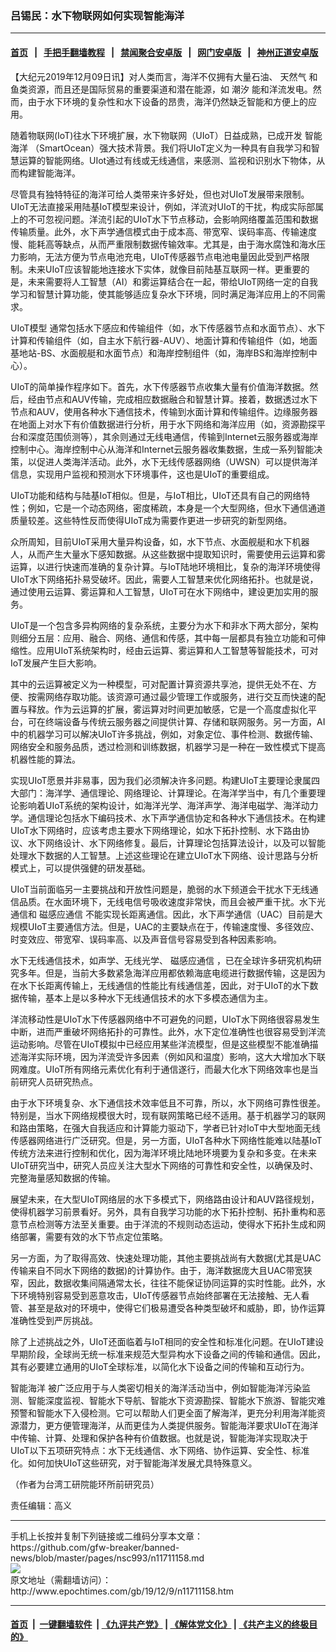 ### 吕锡民：水下物联网如何实现智能海洋
------------------------

#### [首页](https://github.com/gfw-breaker/banned-news/blob/master/README.md) &nbsp;&nbsp;|&nbsp;&nbsp; [手把手翻墙教程](https://github.com/gfw-breaker/guides/wiki) &nbsp;&nbsp;|&nbsp;&nbsp; [禁闻聚合安卓版](https://github.com/gfw-breaker/bn-android) &nbsp;&nbsp;|&nbsp;&nbsp; [网门安卓版](https://github.com/oGate2/oGate) &nbsp;&nbsp;|&nbsp;&nbsp; [神州正道安卓版](https://github.com/SzzdOgate/update) 



<div><p>
 【大纪元2019年12月09日讯】对人类而言，海洋不仅拥有大量石油、
 <ok href="http://www.epochtimes.com/gb/tag/%E5%A4%A9%E7%84%B6%E6%B0%94.html">
  天然气
 </ok>
 和鱼类资源，而且还是国际贸易的重要渠道和潜在能源，如
 <ok href="http://www.epochtimes.com/gb/tag/%E6%BD%AE%E6%B1%90.html">
  潮汐
 </ok>
 能和洋流发电。然而，由于水下环境的复杂性和水下设备的昂贵，海洋仍然缺乏智能和方便上的应用。
</p>
<p>
 随着物联网(IoT)往水下环境扩展，水下物联网（UIoT）日益成熟，已成开发
 <ok href="http://www.epochtimes.com/gb/tag/%E6%99%BA%E8%83%BD%E6%B5%B7%E6%B4%8B.html">
  智能海洋
 </ok>
 （SmartOcean）强大技术背景。我们将UIoT定义为一种具有自我学习和智慧运算的智能网络。UIot通过有线或无线通信，来感测、监视和识别水下物体，从而构建智能海洋。
</p>
<p>
 尽管具有独特特征的海洋可给人类带来许多好处，但也对UIoT发展带来限制。UIoT无法直接采用陆基IoT模型来设计，例如，洋流对UIoT的干扰，构成实际部属上的不可忽视问题。洋流引起的UIoT水下节点移动，会影响网络覆盖范围和数据传输质量。此外，水下声学通信模式由于成本高、带宽窄、误码率高、传输速度慢、能耗高等缺点，从而严重限制数据传输效率。尤其是，由于海水腐蚀和海水压力影响，无法方便为节点电池充电，UIoT传感器节点电池电量因此受到严格限制。未来UIoT应该智能地连接水下实体，就像目前陆基互联网一样。更重要的是，未来需要将人工智慧（AI）和雾运算结合在一起，带给UIoT网络一定的自我学习和智慧计算功能，使其能够适应复杂水下环境，同时满足海洋应用上的不同需求。
</p>
<p>
 <ok href="http://www.epochtimes.com/gb/tag/uiot%E6%A8%A1%E5%9E%8B.html">
  UIoT模型
 </ok>
 通常包括水下感应和传输组件（如，水下传感器节点和水面节点）、水下计算和传输组件（如，自主水下航行器-AUV）、地面计算和传输组件（如，地面基地站-BS、水面舰艇和水面节点）和海岸控制组件（如，海岸BS和海岸控制中心）。
</p>
<p>
 UIoT的简单操作程序如下。首先，水下传感器节点收集大量有价值海洋数据。然后，经由节点和AUV传输，完成相应数据融合和智慧计算。接着，数据透过水下节点和AUV，使用各种水下通信技术，传输到水面计算和传输组件。边缘服务器在地面上对水下有价值数据进行分析，用于水下网络和海洋应用（如，资源勘探平台和深度范围侦测等），其余则通过无线电通信，传输到Internet云服务器或海岸控制中心。海岸控制中心从海洋和Internet云服务器收集数据，生成一系列智能决策，以促进人类海洋活动。此外，水下无线传感器网络（UWSN）可以提供海洋信息，实现用户监视和预测水下环境事件，这也是UIoT的重要组成。
</p>
<p>
 UIoT功能和结构与陆基IoT相似。但是，与IoT相比，UIoT还具有自己的网络特性；例如，它是一个动态网络，密度稀疏，本身是一个大型网络，但水下通信通道质量较差。这些特性反而使得UIoT成为需要作更进一步研究的新型网络。
</p>
<p>
 众所周知，目前UIoT采用大量异构设备，如，水下节点、水面舰艇和水下机器人，从而产生大量水下感知数据。从这些数据中提取知识时，需要使用云运算和雾运算，以进行快速而准确的复杂计算。与IoT陆地环境相比，复杂的海洋环境使得UIoT水下网络拓扑易受破坏。因此，需要人工智慧来优化网络拓扑。也就是说，通过使用云运算、雾运算和人工智慧，UIoT可在水下网络中，建设更加实用的服务。
</p>
<p>
 UIoT是一个包含多异构网络的复杂系统，主要分为水下和非水下两大部分，架构则细分五层：应用、融合、网络、通信和传感，其中每一层都具有独立功能和可伸缩性。应用UIoT系统架构时，经由云运算、雾运算和人工智慧等智能技术，可对IoT发展产生巨大影响。
</p>
<p>
 其中的云运算被定义为一种模型，可对配置计算资源共享池，提供无处不在、方便、按需网络存取功能。该资源可通过最少管理工作或服务，进行交互而快速的配置与释放。作为云运算的扩展，雾运算对时间更加敏感，它是一个高度虚拟化平台，可在终端设备与传统云服务器之间提供计算、存储和联网服务。另一方面，AI中的机器学习可以解决UIoT许多挑战，例如，对象定位、事件检测、数据传输、网络安全和服务品质，透过检测和训练数据，机器学习是一种在一致性模式下提高机器性能的算法。
</p>
<p>
 实现UIoT愿景并非易事，因为我们必须解决许多问题。构建UIoT主要理论隶属四大部门：海洋学、通信理论、网络理论、计算理论。在海洋学当中，有几个重要理论影响着UIoT系统的架构设计，如海洋光学、海洋声学、海洋电磁学、海洋动力学。通信理论包括水下编码技术、水下声学通信协定和各种水下通信技术。在构建UIoT水下网络时，应该考虑主要水下网络理论，如水下拓扑控制、水下路由协议、水下网络设计、水下网络修复。最后，计算理论包括算法设计，以及可以智能处理水下数据的人工智慧。上述这些理论在建立UIoT水下网络、设计思路与分析模式上，可以提供强健的研发基础。
</p>
<p>
 UIoT当前面临另一主要挑战和开放性问题是，脆弱的水下频道会干扰水下无线通信品质。在水面环境下，无线电信号吸收速度非常快，而且会被严重干扰。水下光通信和
 <ok href="http://www.epochtimes.com/gb/tag/%E7%A3%81%E6%84%9F%E5%BA%94%E9%80%9A%E4%BF%A1.html">
  磁感应通信
 </ok>
 不能实现长距离通信。因此，水下声学通信（UAC）目前是大规模UIoT主要通信方法。但是，UAC的主要缺点在于，传输速度慢、多径效应、时变效应、带宽窄、误码率高、以及声音信号容易受到各种因素影响。
</p>
<p>
 水下无线通信技术，如声学、无线光学、
 <ok href="http://www.epochtimes.com/gb/tag/%E7%A3%81%E6%84%9F%E5%BA%94%E9%80%9A%E4%BF%A1.html">
  磁感应通信
 </ok>
 ，已在全球许多研究机构研究多年。但是，当前大多数紧急海洋应用都依赖海底电缆进行数据传输，这是因为在水下长距离传输上，无线通信的性能比有线通信差，因此，对于UIoT的水下数据传输，基本上是以多种水下无线通信技术的水下多模态通信为主。
</p>
<p>
 洋流移动性是UIoT水下传感器网络中不可避免的问题，UIoT水下网络很容易发生中断，进而严重破坏网络拓扑的可靠性。此外，水下定位准确性也很容易受到洋流运动影响。尽管在UIoT模拟中已经应用某些洋流模型，但是这些模型不能准确描述海洋实际环境，因为洋流受许多因素（例如风和温度）影响，这大大增加水下联网难度。UIoT所有网络元素优化有利于通信遂行，而最大化水下网络效率也是当前研究人员研究热点。
</p>
<p>
 由于水下环境复杂、水下通信技术效率低且不可靠，所以，水下网络可靠性很差。特别是，当水下网络规模很大时，现有联网策略已经不适用。基于机器学习的联网和路由策略，在强大自我适应和计算能力驱动下，学者已针对IoT中大型地面无线传感器网络进行广泛研究。但是，另一方面，UIoT各种水下网络性能难以陆基IoT传统方法来进行控制和优化，因为海洋环境比陆地环境要为复杂和多变。在未来UIoT研究当中，研究人员应关注大型水下网络的可靠性和安全性，以确保及时、完整海量感知数据的传输。
</p>
<p>
 展望未来，在大型UIoT网络层的水下多模式下，网络路由设计和AUV路径规划，使得机器学习前景看好。另外，具有自我学习功能的水下拓扑控制、拓扑重构和恶意节点检测等方法至关重要。由于洋流的不规则动态运动，使得水下拓扑生成和网络部署，需要有效的水下节点定位策略。
</p>
<p>
 另一方面，为了取得高效、快速处理功能，其他主要挑战尚有大数据(尤其是UAC传输来自不同水下网络的数据)的计算协作。由于，海洋数据庞大且UAC带宽狭窄，因此，数据收集间隔通常太长，往往不能保证协同运算的实时性能。此外，水下环境特别容易受到恶意攻击，UIoT传感器节点始终部署在无法接触、无人看管、甚至是敌对的环境中，使得它们极易遭受各种类型破坏和威胁，即，协作运算准确性受到严厉挑战。
</p>
<p>
 除了上述挑战之外，UIoT还面临着与IoT相同的安全性和标准化问题。在UIoT建设早期阶段，全球尚无统一标准来规范大型异构水下设备之间的传输和通信。因此，其有必要建立通用的UIoT全球标准，以简化水下设备之间的传输和互动行为。
</p>
<p>
 <ok href="http://www.epochtimes.com/gb/tag/%E6%99%BA%E8%83%BD%E6%B5%B7%E6%B4%8B.html">
  智能海洋
 </ok>
 被广泛应用于与人类密切相关的海洋活动当中，例如智能海洋污染监测、智能深度监视、智能水下导航、智能水下资源勘探、智能水下旅游、智能灾难预警和智能水下入侵检测。它可以帮助人们更全面了解海洋，更充分利用海洋能资源潜力，更方便管理海洋，从而更佳为人类提供服务。智能海洋要求UIoT在海洋中传输、计算、处理和保护各种有价值数据。也就是说，智能海洋实现取决于UIoT以下五项研究特点：水下无线通信、水下网络、协作运算、安全性、标准化。如何加快UIoT这些研究，对于智能海洋发展尤具特殊意义。
</p>
<p>
 （作者为台湾工研院能环所前研究员）
</p>
<p>
 责任编辑：高义
</p>
</div>
<hr/>
手机上长按并复制下列链接或二维码分享本文章：<br/>
https://github.com/gfw-breaker/banned-news/blob/master/pages/nsc993/n11711158.md <br/>
<a href='https://github.com/gfw-breaker/banned-news/blob/master/pages/nsc993/n11711158.md'><img src='https://github.com/gfw-breaker/banned-news/blob/master/pages/nsc993/n11711158.md.png'/></a> <br/>
原文地址（需翻墙访问）：http://www.epochtimes.com/gb/19/12/9/n11711158.htm


------------------------
#### [首页](https://github.com/gfw-breaker/banned-news/blob/master/README.md) &nbsp;|&nbsp; [一键翻墙软件](https://github.com/gfw-breaker/nogfw/blob/master/README.md) &nbsp;| [《九评共产党》](https://github.com/gfw-breaker/9ping.md/blob/master/README.md#九评之一评共产党是什么) | [《解体党文化》](https://github.com/gfw-breaker/jtdwh.md/blob/master/README.md) | [《共产主义的终极目的》](https://github.com/gfw-breaker/gczydzjmd.md/blob/master/README.md)


<img src='http://gfw-breaker.win/banned-news/pages/nsc993/n11711158.md' width='0px' height='0px'/>